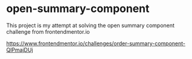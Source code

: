 # open-summary-component

This project is my attempt at solving the open summary component challenge from frontendmentor.io 

https://www.frontendmentor.io/challenges/order-summary-component-QlPmajDUj
